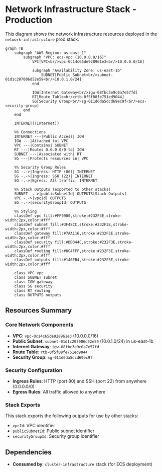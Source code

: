 # Network Infrastructure Stack - Production

This diagram shows the network infrastructure resources deployed in the `network-infrastructure` prod stack.

```mermaid
graph TB
    subgraph "AWS Region: us-east-1"
        subgraph "VPC: ecs-vpc (10.0.0.0/16)"
            VPC[VPC<br/>vpc-0c14c65de928961e3<br/>10.0.0.0/16]
            
            subgraph "Availability Zone: us-east-1b"
                SUBNET[Public Subnet<br/>subnet-01d1c207006d52e59<br/>10.0.1.0/24]
            end
            
            IGW[Internet Gateway<br/>igw-08fbc3e9c0a7e57fd]
            RT[Route Table<br/>rtb-0f5f08fe751ed9044]
            SG[Security Group<br/>sg-011d6da5dcd69ec9f<br/>ecs-security-group]
        end
    end
    
    INTERNET((Internet))
    
    %% Connections
    INTERNET ---|Public Access| IGW
    IGW ---|Attached to| VPC
    VPC ---|Contains| SUBNET
    RT ---|Routes 0.0.0.0/0 to| IGW
    SUBNET ---|Associated with| RT
    SG ---|Protects resources in| VPC
    
    %% Security Group Rules
    SG -.->|Ingress: HTTP (80)| INTERNET
    SG -.->|Ingress: SSH (22)| INTERNET
    SG -.->|Egress: All traffic| INTERNET
    
    %% Stack Outputs (exported to other stacks)
    SUBNET -.->|publicSubnetId| OUTPUTS[Stack Outputs]
    VPC -.->|vpcId| OUTPUTS
    SG -.->|securityGroupId| OUTPUTS
    
    %% Styling
    classDef vpc fill:#FF9900,stroke:#232F3E,stroke-width:2px,color:#fff
    classDef subnet fill:#3F48CC,stroke:#232F3E,stroke-width:2px,color:#fff
    classDef gateway fill:#7AA116,stroke:#232F3E,stroke-width:2px,color:#fff
    classDef security fill:#DD344C,stroke:#232F3E,stroke-width:2px,color:#fff
    classDef routing fill:#8C4FFF,stroke:#232F3E,stroke-width:2px,color:#fff
    classDef outputs fill:#146EB4,stroke:#232F3E,stroke-width:2px,color:#fff
    
    class VPC vpc
    class SUBNET subnet
    class IGW gateway
    class SG security
    class RT routing
    class OUTPUTS outputs
```

## Resources Summary

### Core Network Components
- **VPC**: `vpc-0c14c65de928961e3` (10.0.0.0/16)
- **Public Subnet**: `subnet-01d1c207006d52e59` (10.0.1.0/24) in us-east-1b
- **Internet Gateway**: `igw-08fbc3e9c0a7e57fd`
- **Route Table**: `rtb-0f5f08fe751ed9044`
- **Security Group**: `sg-011d6da5dcd69ec9f`

### Security Configuration
- **Ingress Rules**: HTTP (port 80) and SSH (port 22) from anywhere (0.0.0.0/0)
- **Egress Rules**: All traffic allowed to anywhere

### Stack Exports
This stack exports the following outputs for use by other stacks:
- `vpcId`: VPC identifier
- `publicSubnetId`: Public subnet identifier  
- `securityGroupId`: Security group identifier

## Dependencies
- **Consumed by**: `cluster-infrastructure` stack (for ECS deployment)